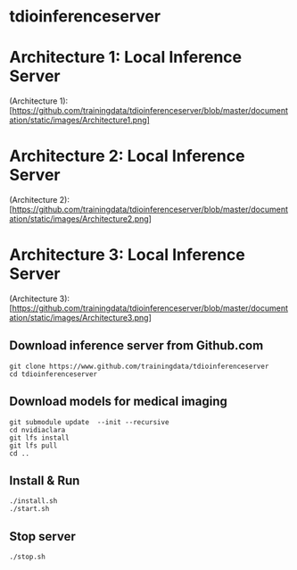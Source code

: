 # tdioinferenceserver

# Architecture 1: Local Inference Server
(Architecture 1):[https://github.com/trainingdata/tdioinferenceserver/blob/master/documentation/static/images/Architecture1.png]

# Architecture 2: Local Inference Server
(Architecture 2):[https://github.com/trainingdata/tdioinferenceserver/blob/master/documentation/static/images/Architecture2.png]

# Architecture 3: Local Inference Server
(Architecture 3):[https://github.com/trainingdata/tdioinferenceserver/blob/master/documentation/static/images/Architecture3.png]


## Download inference server from Github.com
```
git clone https://www.github.com/trainingdata/tdioinferenceserver
cd tdioinferenceserver
```

## Download models for medical imaging
```
git submodule update  --init --recursive
cd nvidiaclara
git lfs install
git lfs pull
cd ..
```

## Install & Run
```
./install.sh
./start.sh
```

## Stop server
```
./stop.sh
```
